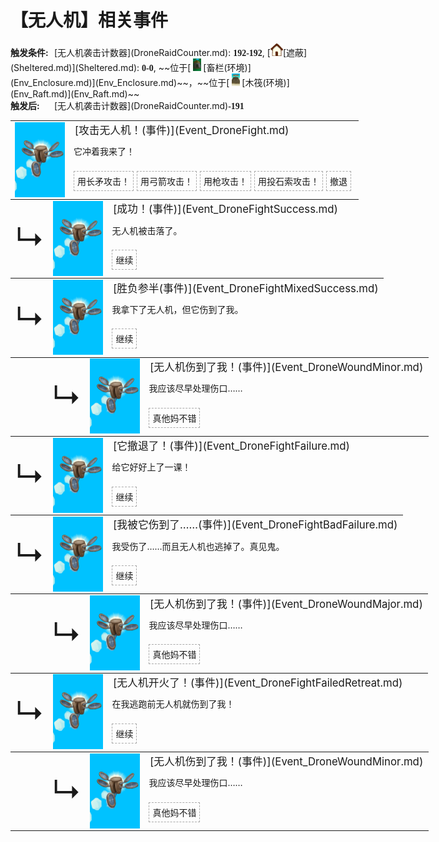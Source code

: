 # 【无人机】相关事件  
<div style="display: inline-block;width:70px; "><b>触发条件: </b></div>[无人机袭击计数器](DroneRaidCounter.md): <span style="font-family:ui-monospace"><b>192-192</b></span>, [<div style="width:20px;display:inline-block;text-align:center"><img decoding="async" src="../wiki/Sprite/Comfort.png" href="a.md" style="max-width:20px;max-height:20px;"></div>[遮蔽](Sheltered.md)](Sheltered.md): <span style="font-family:ui-monospace"><b>0-0</b></span>, ~~位于[<div style="width:20px;display:inline-block;text-align:center"><img decoding="async" src="../wiki/Sprite/MudHut.png" href="a.md" style="max-width:20px;max-height:20px;"></div>[畜栏(环境)](Env_Enclosure.md)](Env_Enclosure.md)~~，~~位于[<div style="width:20px;display:inline-block;text-align:center"><img decoding="async" src="../wiki/Sprite/Raft.png" href="a.md" style="max-width:20px;max-height:20px;"></div>[木筏(环境)](Env_Raft.md)](Env_Raft.md)~~<br><div style="display: inline-block;width:70px; "><b>触发后: </b></div>[无人机袭击计数器](DroneRaidCounter.md)<span style="font-family:ui-monospace"><b>-191</b></span>  
<div class="" style="width:800px;margin-bottom:-15px;"><table><tr style="height:10px"><td rowspan=3 style="width:80px"><div class="gamecard" style="width:80px; height:120px;"><a href="Event_DroneFight.md" style="color:black"><img decoding="async" src="../wiki/Sprite/Drone.png" class="cardimage" style="max-width:80px;max-height:120px;"></a></div></td><td style="font-size: 1.2em">[攻击无人机！(事件)](Event_DroneFight.md)</td></tr><tr><td>它冲着我来了！</td></tr><tr><td><div style="display:inline-block"><div style="margin-right:5px;padding:5px;border:1px dashed darkgray;display: inline-block">用长矛攻击！</div><div style="margin-right:5px;padding:5px;border:1px dashed darkgray;display: inline-block">用弓箭攻击！</div><div style="margin-right:5px;padding:5px;border:1px dashed darkgray;display: inline-block">用枪攻击！</div><div style="margin-right:5px;padding:5px;border:1px dashed darkgray;display: inline-block">用投石索攻击！</div><div style="margin-right:5px;padding:5px;border:1px dashed darkgray;display: inline-block">撤退</div></div></td></tr></table></div><div class="" style="width:800px;margin-bottom:-15px;"><table><tr style="height:10px"><td rowspan=3 style="width:45px"><font size=50>↳</font></td><td rowspan=3 style="width:80px"><div class="gamecard" style="width:80px; height:120px;"><a href="Event_DroneFightSuccess.md" style="color:black"><img decoding="async" src="../wiki/Sprite/Drone.png" class="cardimage" style="max-width:80px;max-height:120px;"></a></div></td><td style="font-size: 1.2em">[成功！(事件)](Event_DroneFightSuccess.md)</td></tr><tr><td>无人机被击落了。</td></tr><tr><td><div style="display:inline-block"><div style="margin-right:5px;padding:5px;border:1px dashed darkgray;display: inline-block">继续</div></div></td></tr></table></div><div class="" style="width:800px;margin-bottom:-15px;"><table><tr style="height:10px"><td rowspan=3 style="width:45px"><font size=50>↳</font></td><td rowspan=3 style="width:80px"><div class="gamecard" style="width:80px; height:120px;"><a href="Event_DroneFightMixedSuccess.md" style="color:black"><img decoding="async" src="../wiki/Sprite/Drone.png" class="cardimage" style="max-width:80px;max-height:120px;"></a></div></td><td style="font-size: 1.2em">[胜负参半(事件)](Event_DroneFightMixedSuccess.md)</td></tr><tr><td>我拿下了无人机，但它伤到了我。</td></tr><tr><td><div style="display:inline-block"><div style="margin-right:5px;padding:5px;border:1px dashed darkgray;display: inline-block">继续</div></div></td></tr></table></div><div class="" style="width:800px;margin-bottom:-15px;"><table><tr style="height:10px"><td rowspan=3 style="width:45px"></td><td rowspan=3 style="width:45px"><font size=50>↳</font></td><td rowspan=3 style="width:80px"><div class="gamecard" style="width:80px; height:120px;"><a href="Event_DroneWoundMinor.md" style="color:black"><img decoding="async" src="../wiki/Sprite/Drone.png" class="cardimage" style="max-width:80px;max-height:120px;"></a></div></td><td style="font-size: 1.2em">[无人机伤到了我！(事件)](Event_DroneWoundMinor.md)</td></tr><tr><td>我应该尽早处理伤口……</td></tr><tr><td><div style="display:inline-block"><div style="margin-right:5px;padding:5px;border:1px dashed darkgray;display: inline-block">真他妈不错</div></div></td></tr></table></div><div class="" style="width:800px;margin-bottom:-15px;"><table><tr style="height:10px"><td rowspan=3 style="width:45px"><font size=50>↳</font></td><td rowspan=3 style="width:80px"><div class="gamecard" style="width:80px; height:120px;"><a href="Event_DroneFightFailure.md" style="color:black"><img decoding="async" src="../wiki/Sprite/Drone.png" class="cardimage" style="max-width:80px;max-height:120px;"></a></div></td><td style="font-size: 1.2em">[它撤退了！(事件)](Event_DroneFightFailure.md)</td></tr><tr><td>给它好好上了一课！</td></tr><tr><td><div style="display:inline-block"><div style="margin-right:5px;padding:5px;border:1px dashed darkgray;display: inline-block">继续</div></div></td></tr></table></div><div class="" style="width:800px;margin-bottom:-15px;"><table><tr style="height:10px"><td rowspan=3 style="width:45px"><font size=50>↳</font></td><td rowspan=3 style="width:80px"><div class="gamecard" style="width:80px; height:120px;"><a href="Event_DroneFightBadFailure.md" style="color:black"><img decoding="async" src="../wiki/Sprite/Drone.png" class="cardimage" style="max-width:80px;max-height:120px;"></a></div></td><td style="font-size: 1.2em">[我被它伤到了……(事件)](Event_DroneFightBadFailure.md)</td></tr><tr><td>我受伤了……而且无人机也逃掉了。真见鬼。</td></tr><tr><td><div style="display:inline-block"><div style="margin-right:5px;padding:5px;border:1px dashed darkgray;display: inline-block">继续</div></div></td></tr></table></div><div class="" style="width:800px;margin-bottom:-15px;"><table><tr style="height:10px"><td rowspan=3 style="width:45px"></td><td rowspan=3 style="width:45px"><font size=50>↳</font></td><td rowspan=3 style="width:80px"><div class="gamecard" style="width:80px; height:120px;"><a href="Event_DroneWoundMajor.md" style="color:black"><img decoding="async" src="../wiki/Sprite/Drone.png" class="cardimage" style="max-width:80px;max-height:120px;"></a></div></td><td style="font-size: 1.2em">[无人机伤到了我！(事件)](Event_DroneWoundMajor.md)</td></tr><tr><td>我应该尽早处理伤口……</td></tr><tr><td><div style="display:inline-block"><div style="margin-right:5px;padding:5px;border:1px dashed darkgray;display: inline-block">真他妈不错</div></div></td></tr></table></div><div class="" style="width:800px;margin-bottom:-15px;"><table><tr style="height:10px"><td rowspan=3 style="width:45px"><font size=50>↳</font></td><td rowspan=3 style="width:80px"><div class="gamecard" style="width:80px; height:120px;"><a href="Event_DroneFightFailedRetreat.md" style="color:black"><img decoding="async" src="../wiki/Sprite/Drone.png" class="cardimage" style="max-width:80px;max-height:120px;"></a></div></td><td style="font-size: 1.2em">[无人机开火了！(事件)](Event_DroneFightFailedRetreat.md)</td></tr><tr><td>在我逃跑前无人机就伤到了我！</td></tr><tr><td><div style="display:inline-block"><div style="margin-right:5px;padding:5px;border:1px dashed darkgray;display: inline-block">继续</div></div></td></tr></table></div><div class="" style="width:800px;margin-bottom:-15px;"><table><tr style="height:10px"><td rowspan=3 style="width:45px"></td><td rowspan=3 style="width:45px"><font size=50>↳</font></td><td rowspan=3 style="width:80px"><div class="gamecard" style="width:80px; height:120px;"><a href="Event_DroneWoundMinor.md" style="color:black"><img decoding="async" src="../wiki/Sprite/Drone.png" class="cardimage" style="max-width:80px;max-height:120px;"></a></div></td><td style="font-size: 1.2em">[无人机伤到了我！(事件)](Event_DroneWoundMinor.md)</td></tr><tr><td>我应该尽早处理伤口……</td></tr><tr><td><div style="display:inline-block"><div style="margin-right:5px;padding:5px;border:1px dashed darkgray;display: inline-block">真他妈不错</div></div></td></tr></table></div><hr>  


<script>document.title="无人机(事件组) - 卡牌生存百科 Card Survival Wiki";</script>